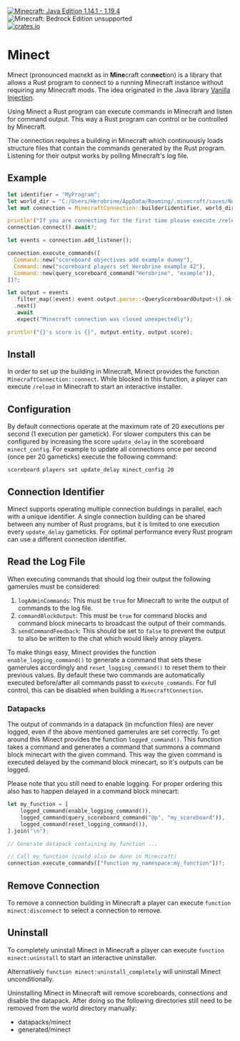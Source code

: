 [![Minecraft: Java Edition 1.14.1 - 1.19.4](https://img.shields.io/badge/Minecraft%3A%20Java%20Edition-1.14.1%20--%201.19.4-informational)](https://www.minecraft.net/store/minecraft-java-edition)
![Minecraft: Bedrock Edition unsupported](https://img.shields.io/badge/Minecraft%3A%20Bedrock%20Edition-unsupported-critical)\
[![crates.io](https://img.shields.io/crates/v/minect)](https://crates.io/crates/minect)

# Minect

Minect (pronounced maɪnɛkt as in **Mine**craft con**nect**ion) is a library that allows a Rust program to connect to a running Minecraft instance without requiring any Minecraft mods. The idea originated in the Java library [Vanilla Injection](https://github.com/Energyxxer/Vanilla-Injection).

Using Minect a Rust program can execute commands in Minecraft and listen for command output. This way a Rust program can control or be controlled by Minecraft.

The connection requires a building in Minecraft which continuously loads structure files that contain the commands generated by the Rust program. Listening for their output works by polling Minecraft's log file.

## Example

```rust
let identifier = "MyProgram";
let world_dir = "C:/Users/Herobrine/AppData/Roaming/.minecraft/saves/New World";
let mut connection = MinecraftConnection::builder(identifier, world_dir).build();

println!("If you are connecting for the first time please execute /reload in Minecraft.");
connection.connect().await?;

let events = connection.add_listener();

connection.execute_commands([
  Command::new("scoreboard objectives add example dummy"),
  Command::new("scoreboard players set Herobrine example 42"),
  Command::new(query_scoreboard_command("Herobrine", "example")),
])?;

let output = events
  .filter_map(|event| event.output.parse::<QueryScoreboardOutput>().ok())
  .next()
  .await
  .expect("Minecraft connection was closed unexpectedly");

println!("{}'s score is {}", output.entity, output.score);
```

## Install

In order to set up the building in Minecraft, Minect provides the function `MinecraftConnection::connect`. While blocked in this function, a player can execute `/reload` in Minecraft to start an interactive installer.

## Configuration

By default connections operate at the maximum rate of 20 executions per second (1 execution per gametick). For slower computers this can be configured by increasing the score `update_delay` in the scoreboard `minect_config`. For example to update all connections once per second (once per 20 gameticks) execute the following command:

```mcfunction
scoreboard players set update_delay minect_config 20
```

## Connection Identifier

Minect supports operating multiple connection buildings in parallel, each with a unique identifier. A single connection building can be shared between any number of Rust programs, but it is limited to one execution every `update_delay` gameticks. For optimal performance every Rust program can use a different connection identifier.

## Read the Log File

When executing commands that should log their output the following gamerules must be considered:
1. `logAdminCommands`: This must be `true` for Minecraft to write the output of commands to the log file.
2. `commandBlockOutput`: This must be `true` for command blocks and command block minecarts to broadcast the output of their commands.
3. `sendCommandFeedback`: This should be set to `false` to prevent the output to also be written to the chat which would likely annoy players.

To make things easy, Minect provides the function `enable_logging_command()` to generate a command that sets these gamerules accordingly and `reset_logging_command()` to reset them to their previous values. By default these two commands are automatically executed before/after all commands passt to `execute_commands`. For full control, this can be disabled when building a `MinecraftConnection`.

### Datapacks

The output of commands in a datapack (in mcfunction files) are never logged, even if the above mentioned gamerules are set correctly. To get around this Minect provides the function `logged_command()`. This function takes a command and generates a command that summons a command block minecart with the given command. This way the given command is executed delayed by the command block minecart, so it's outputs can be logged.

Please note that you still need to enable logging. For proper ordering this also has to happen delayed in a command block minecart:

```rust
let my_function = [
    logged_command(enable_logging_command()),
    logged_command(query_scoreboard_command("@p", "my_scoreboard")),
    logged_command(reset_logging_command()),
].join("\n");

// Generate datapack containing my_function ...

// Call my_function (could also be done in Minecraft)
connection.execute_commands(["function my_namespace:my_function"])?;
```

## Remove Connection

To remove a connection building in Minecraft a player can execute `function minect:disconnect` to select a connection to remove.

## Uninstall

To completely uninstall Minect in Minecraft a player can execute `function minect:uninstall` to start an interactive uninstaller.

Alternatively `function minect:uninstall_completely` will uninstall Minect unconditionally.

Uninstalling Minect in Minecraft will remove scoreboards, connections and disable the datapack. After doing so the following directories still need to be removed from the world directory manually:
* datapacks/minect
* generated/minect

